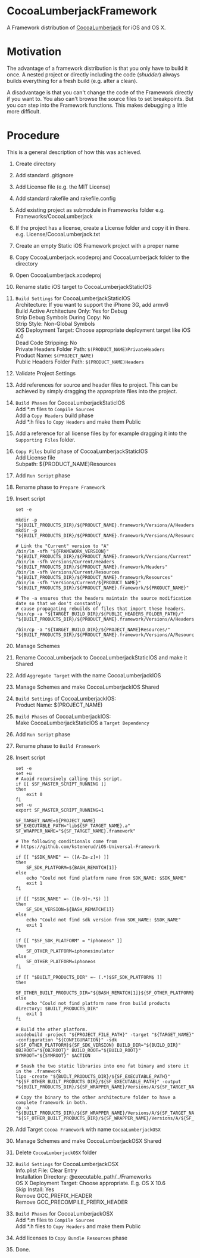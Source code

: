 # CocoaLumberjackFramework

A Framework distribution of [CocoaLumberjack](https://github.com/robbiehanson/CocoaLumberjack)
for iOS and OS X.

# Motivation

The advantage of a framework distribution is that you only have to build it once.
A nested project or directly including the code (*shudder*) always builds everything
for a fresh build (e.g. after a clean).

A disadvantage is that you can't change the code of the Framework directly if you want
to. You also can't browse the source files to set breakpoints. But you *can* step into
the Framework functions. This makes debugging a little more difficult.

# Procedure

This is a general description of how this was achieved.

1.  Create directory
2.  Add standard .gitignore
3.  Add License file (e.g. the MIT License)
4.  Add standard rakefile and rakefile.config
5.  Add existing project as submodule in Frameworks folder
    e.g. Frameworks/CocoaLumberjack
6.  If the project has a license, create a License folder and copy it in there.
    e.g. License/CocoaLumberjack.txt
7.  Create an empty Static iOS Framework project with a proper name
8.  Copy CocoaLumberjack.xcodeproj and CocoaLumberjack folder to the directory
9.  Open CocoaLumberjack.xcodeproj
10.  Rename static iOS target to CocoaLumberjackStaticIOS
11.  `Build Settings` for CocoaLumberjackStaticIOS  
    Architecture: If you want to support the iPhone 3G, add armv6  
    Build Active Architecture Only: Yes for Debug  
    Strip Debug Symbols During Copy: No  
    Strip Style: Non-Global Symbols  
    iOS Deployment Target: Choose appropriate deployment target like iOS 4.0  
    Dead Code Stripping: No  
    Private Headers Folder Path: `$(PRODUCT_NAME)PrivateHeaders`  
    Product Name: `$(PROJECT_NAME)`  
    Public Headers Folder Path: `$(PRODUCT_NAME)Headers`  
12. Validate Project Settings
13. Add references for source and header files to project.
    This can be achieved by simply dragging the appropriate files into the project.
14. `Build Phases` for CocoaLumberjackStaticIOS  
    Add \*.m files to `Compile Sources`  
    Add a `Copy Headers` build phase  
    Add \*.h files to `Copy Headers` and make them Public  
15. Add a reference for all license files by for example dragging it into the
    `Supporting Files` folder.
16. `Copy Files` build phase of CocoaLumberjackStaticIOS  
    Add License file  
    Subpath: ${PRODUCT_NAME}Resources
17. Add `Run Script` phase
18. Rename phase to `Prepare Framework`
19. Insert script

        set -e
    
        mkdir -p "${BUILT_PRODUCTS_DIR}/${PRODUCT_NAME}.framework/Versions/A/Headers"
        mkdir -p "${BUILT_PRODUCTS_DIR}/${PRODUCT_NAME}.framework/Versions/A/Resources"
        
        # Link the "Current" version to "A"
        /bin/ln -sfh "${FRAMEWORK_VERSION}" "${BUILT_PRODUCTS_DIR}/${PRODUCT_NAME}.framework/Versions/Current"
        /bin/ln -sfh Versions/Current/Headers "${BUILT_PRODUCTS_DIR}/${PRODUCT_NAME}.framework/Headers"
        /bin/ln -sfh Versions/Current/Resources "${BUILT_PRODUCTS_DIR}/${PRODUCT_NAME}.framework/Resources"
        /bin/ln -sfh "Versions/Current/${PRODUCT_NAME}" "${BUILT_PRODUCTS_DIR}/${PRODUCT_NAME}.framework/${PRODUCT_NAME}"
        
        # The -a ensures that the headers maintain the source modification date so that we don't constantly
        # cause propagating rebuilds of files that import these headers.
        /bin/cp -a "${TARGET_BUILD_DIR}/${PUBLIC_HEADERS_FOLDER_PATH}/" "${BUILT_PRODUCTS_DIR}/${PRODUCT_NAME}.framework/Versions/A/Headers"
        
        /bin/cp -a "${TARGET_BUILD_DIR}/${PROJECT_NAME}Resources/" "${BUILT_PRODUCTS_DIR}/${PRODUCT_NAME}.framework/Versions/A/Resources"

20. Manage Schemes
21. Rename CocoaLumberjack to CocoaLumberjackStaticIOS and make it Shared
22. Add `Aggregate Target` with the name CocoaLumberjackIOS
23. Manage Schemes and make CocoaLumberjackIOS Shared
24. `Build Settings` of CocoaLumberjackIOS:  
    Product Name: $(PROJECT_NAME)
25. `Build Phases` of CocoaLumberjackIOS:  
    Make CocoaLumberjackStaticIOS a `Target Dependency`
26. Add `Run Script` phase
27. Rename phase to `Build Framework`
28. Insert script

        set -e
        set +u
        # Avoid recursively calling this script.
        if [[ $SF_MASTER_SCRIPT_RUNNING ]]
        then
            exit 0
        fi
        set -u
        export SF_MASTER_SCRIPT_RUNNING=1
        
        SF_TARGET_NAME=${PROJECT_NAME}
        SF_EXECUTABLE_PATH="lib${SF_TARGET_NAME}.a"
        SF_WRAPPER_NAME="${SF_TARGET_NAME}.framework"
        
        # The following conditionals come from
        # https://github.com/kstenerud/iOS-Universal-Framework
        
        if [[ "$SDK_NAME" =~ ([A-Za-z]+) ]]
        then
            SF_SDK_PLATFORM=${BASH_REMATCH[1]}
        else
            echo "Could not find platform name from SDK_NAME: $SDK_NAME"
            exit 1
        fi
        
        if [[ "$SDK_NAME" =~ ([0-9]+.*$) ]]
        then
            SF_SDK_VERSION=${BASH_REMATCH[1]}
        else
            echo "Could not find sdk version from SDK_NAME: $SDK_NAME"
            exit 1
        fi
        
        if [[ "$SF_SDK_PLATFORM" = "iphoneos" ]]
        then
            SF_OTHER_PLATFORM=iphonesimulator
        else
            SF_OTHER_PLATFORM=iphoneos
        fi
        
        if [[ "$BUILT_PRODUCTS_DIR" =~ (.*)$SF_SDK_PLATFORM$ ]]
        then
            SF_OTHER_BUILT_PRODUCTS_DIR="${BASH_REMATCH[1]}${SF_OTHER_PLATFORM}"
        else
            echo "Could not find platform name from build products directory: $BUILT_PRODUCTS_DIR"
            exit 1
        fi
        
        # Build the other platform.
        xcodebuild -project "${PROJECT_FILE_PATH}" -target "${TARGET_NAME}" -configuration "${CONFIGURATION}" -sdk ${SF_OTHER_PLATFORM}${SF_SDK_VERSION} BUILD_DIR="${BUILD_DIR}" OBJROOT="${OBJROOT}" BUILD_ROOT="${BUILD_ROOT}" SYMROOT="${SYMROOT}" $ACTION
        
        # Smash the two static libraries into one fat binary and store it in the .framework
        lipo -create "${BUILT_PRODUCTS_DIR}/${SF_EXECUTABLE_PATH}" "${SF_OTHER_BUILT_PRODUCTS_DIR}/${SF_EXECUTABLE_PATH}" -output "${BUILT_PRODUCTS_DIR}/${SF_WRAPPER_NAME}/Versions/A/${SF_TARGET_NAME}"
        
        # Copy the binary to the other architecture folder to have a complete framework in both.
        cp -a "${BUILT_PRODUCTS_DIR}/${SF_WRAPPER_NAME}/Versions/A/${SF_TARGET_NAME}" "${SF_OTHER_BUILT_PRODUCTS_DIR}/${SF_WRAPPER_NAME}/Versions/A/${SF_TARGET_NAME}"

29. Add Target `Cocoa Framework` with name `CocoaLumberjackOSX`
30. Manage Schemes and make CocoaLumberjackOSX Shared
31. Delete `CocoaLumberjackOSX` folder
32. `Build Settings` for CocoaLumberjackOSX  
    Info.plist File: Clear Entry  
    Installation Directory: @executable_path/../Frameworks  
    OS X Deployment Target: Choose appropriate. E.g. OS X 10.6  
    Skip Install: Yes  
    Remove GCC_PREFIX_HEADER  
    Remove GCC_PRECOMPILE_PREFIX_HEADER  
33. `Build Phases` for CocoaLumberjackOSX  
    Add *.m files to `Compile Sources`  
    Add *.h files to `Copy Headers` and make them Public  
34. Add licenses to `Copy Bundle Resources` phase
35. Done.
